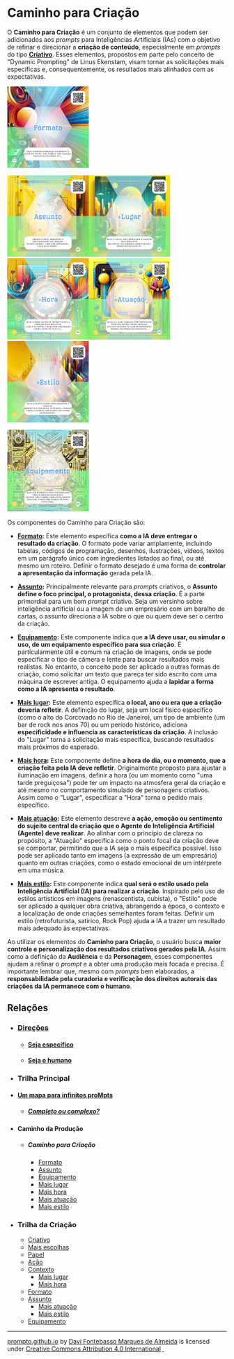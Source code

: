 # Caminho para Criação

O **Caminho para Criação** é um conjunto de elementos que podem ser adicionados aos *prompts* para Inteligências Artificiais (IAs) com o objetivo de refinar e direcionar a **criação de conteúdo**, especialmente em *prompts* do tipo **[Criativo](../../tipos-de-prompt/criativo.md)**. Esses elementos, propostos em parte pelo conceito de "Dynamic Prompting" de Linus Ekenstam, visam tornar as solicitações mais específicas e, consequentemente, os resultados mais alinhados com as expectativas.

[<img src="../../imagens/cards/008.png" width="187" height="187">](../../partes-de-prompt/controle/formato.md)

[<img src="../../imagens/cards/011.png" width="187" height="187">](../../partes-de-prompt/criacao/assunto.md)[<img src="../../imagens/cards/017.png" width="187" height="187">](../../partes-de-prompt/criacao/mais-lugar.md)[<img src="../../imagens/cards/018.png" width="187" height="187">](../../partes-de-prompt/criacao/mais-hora.md)[<img src="../../imagens/cards/019.png" width="187" height="187">](../../partes-de-prompt/criacao/mais-atuacao.md)[<img src="../../imagens/cards/020.png" width="187" height="187">](../../partes-de-prompt/criacao/mais-estilo.md)

[<img src="../../imagens/cards/012.png" width="187" height="187">](../../partes-de-prompt/criacao/equipamento.md)




Os componentes do Caminho para Criação são:

*   **[Formato](../../partes-de-prompt/controle/formato.md):** Este elemento especifica **como a IA deve entregar o resultado da criação**. O formato pode variar amplamente, incluindo tabelas, códigos de programação, desenhos, ilustrações, vídeos, textos em um parágrafo único com ingredientes listados ao final, ou até mesmo um roteiro. Definir o formato desejado é uma forma de **controlar a apresentação da informação** gerada pela IA.

*   **[Assunto](../../partes-de-prompt/criacao/assunto.md):** Principalmente relevante para *prompts* criativos, o **Assunto define o foco principal, o protagonista, dessa criação**. É a parte primordial para um bom *prompt* criativo. Seja um versinho sobre inteligência artificial ou a imagem de um empresário com um baralho de cartas, o assunto direciona a IA sobre o que ou quem deve ser o centro da criação.

*   **[Equipamento](../../partes-de-prompt/criacao/equipamento.md):** Este componente indica que **a IA deve usar, ou simular o uso, de um equipamento específico para sua criação**. É particularmente útil e comum na criação de imagens, onde se pode especificar o tipo de câmera e lente para buscar resultados mais realistas. No entanto, o conceito pode ser aplicado a outras formas de criação, como solicitar um texto que pareça ter sido escrito com uma máquina de escrever antiga. O equipamento ajuda a **lapidar a forma como a IA apresenta o resultado**.

*   **[Mais lugar](../../partes-de-prompt/criacao/mais-lugar.md):** Este elemento especifica **o local, ano ou era que a criação deveria refletir**. A definição do lugar, seja um local físico específico (como o alto do Corcovado no Rio de Janeiro), um tipo de ambiente (um bar de rock nos anos 70) ou um período histórico, adiciona **especificidade e influencia as características da criação**. A inclusão do "Lugar" torna a solicitação mais específica, buscando resultados mais próximos do esperado.

*   **[Mais hora](../../partes-de-prompt/criacao/mais-hora.md):** Este componente define **a hora do dia, ou o momento, que a criação feita pela IA deve refletir**. Originalmente proposto para ajustar a iluminação em imagens, definir a hora (ou um momento como "uma tarde preguiçosa") pode ter um impacto na atmosfera geral da criação e até mesmo no comportamento simulado de personagens criativos. Assim como o "Lugar", especificar a "Hora" torna o pedido mais específico.

*   **[Mais atuação](../../partes-de-prompt/criacao/mais-atuacao.md):** Este elemento descreve **a ação, emoção ou sentimento do sujeito central da criação que o Agente de Inteligência Artificial (Agente) deve realizar**. Ao alinhar com o princípio de clareza no propósito, a "Atuação" especifica como o ponto focal da criação deve se comportar, permitindo que a IA seja o mais específica possível. Isso pode ser aplicado tanto em imagens (a expressão de um empresário) quanto em outras criações, como o estado emocional de um intérprete em uma música.

*   **[Mais estilo](../../partes-de-prompt/criacao/mais-estilo.md):** Este componente indica **qual será o estilo usado pela Inteligência Artificial (IA) para realizar a criação**. Inspirado pelo uso de estilos artísticos em imagens (renascentista, cubista), o "Estilo" pode ser aplicado a qualquer obra criativa, abrangendo a época, o contexto e a localização de onde criações semelhantes foram feitas. Definir um estilo (retrofuturista, satírico, Rock Pop) ajuda a IA a trazer um resultado mais adequado às expectativas.

Ao utilizar os elementos do **Caminho para Criação**, o usuário busca **maior controle e personalização dos resultados criativos gerados pela IA**. Assim como a definição da **Audiência** e da **Personagem**, esses componentes ajudam a refinar o *prompt* e a obter uma produção mais focada e precisa. É importante lembrar que, mesmo com *prompts* bem elaborados, a **responsabilidade pela curadoria e verificação dos direitos autorais das criações da IA permanece com o humano**.

## Relações
- ### [Direções](../../direcoes/)
  - #### [Seja específico](../../direcoes/seja-especifico.md)
  - #### [Seja o humano](../../direcoes/seja-o-humano.md)
- ### Trilha Principal
- #### [Um mapa para infinitos proMpts](../../um-mapa-para-infinitos-prompts.md)
  - ##### [Completo ou complexo?](../../prompts-complexos.md) 
- #### Caminho da Produção
  - ##### Caminho para Criação
      - [Formato](../../partes-de-prompt/controle/formato.md)
      - [Assunto](../../partes-de-prompt/criacao/assunto.md)
      - [Equipamento](../../partes-de-prompt/criacao/equipamento.md)
      - [Mais lugar](../../partes-de-prompt/criacao/mais-lugar.md)
      - [Mais hora](../../partes-de-prompt/criacao/mais-hora.md)
      - [Mais atuação](../../partes-de-prompt/criacao/mais-atuacao.md)
      - [Mais estilo](../../partes-de-prompt/criacao/mais-estilo.md) 
- ### Trilha da Criação
  - [Criativo](../../tipos-de-prompt/criativo.md)
  - [Mais escolhas](../../tipos-de-prompt/mais-escolhas.md)
  - [Papel](../../partes-de-prompt/papel.md)
  - [Ação](../../partes-de-prompt/acao.md)
  - [Contexto](../../partes-de-prompt/contexto.md)
    - [Mais lugar](../../partes-de-prompt/criacao/mais-lugar.md)
    - [Mais hora](../../partes-de-prompt/criacao/mais-hora.md)
  - [Formato](../../partes-de-prompt/controle/formato.md)
  - [Assunto](../../partes-de-prompt/criacao/assunto.md)
    - [Mais atuação](../../partes-de-prompt/criacao/mais-atuacao.md)
    - [Mais estilo](../../partes-de-prompt/criacao/mais-estilo.md) 
  - [Equipamento](../../partes-de-prompt/criacao/equipamento.md)
    
<hr>
<p xmlns:cc="http://creativecommons.org/ns#" xmlns:dct="http://purl.org/dc/terms/"><a property="dct:title" rel="cc:attributionURL" href="https://davifma.github.io/proMpto/">prompto.github.io</a> by <a rel="cc:attributionURL dct:creator" property="cc:attributionName" href="http://linkedin.com/in/davifma">Davi Fontebasso Marques de Almeida</a> is licensed under <a href="https://creativecommons.org/licenses/by/4.0/?ref=chooser-v1" target="_blank" rel="license noopener noreferrer" style="display:inline-block;">Creative Commons Attribution 4.0 International<img style="height:22px!important;margin-left:3px;vertical-align:text-bottom;" src="https://mirrors.creativecommons.org/presskit/icons/cc.svg?ref=chooser-v1" alt=""> <img style="height:22px!important;margin-left:3px;vertical-align:text-bottom;" src="https://mirrors.creativecommons.org/presskit/icons/by.svg?ref=chooser-v1" alt=""></a></p>
